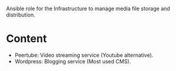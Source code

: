 Ansible role for the Infrastructure to manage media file storage and distribution.

Content
=======

* Peertube: Video streaming service (Youtube alternative).
* Wordpress: Blogging service (Most used CMS).
